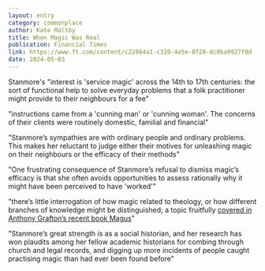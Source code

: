 ```yaml
---
layout: entry
category: commonplace
author: Kate Maltby
title: When Magic Was Real
publication: Financial Times
link: https://www.ft.com/content/c22864a1-c320-4e5e-8f28-dc8ba9927f0d
date: 2024-05-03
---
```


Stanmore's "interest is 'service magic' across the 14th to 17th centuries: the sort of functional help to solve everyday problems that a folk practitioner might provide to their neighbours for a fee"

"instructions came from a 'cunning man' or 'cunning woman'. The concerns of their clients were routinely domestic, familial and financial"

"Stanmore’s sympathies are with ordinary people and ordinary problems. This makes her reluctant to judge either their motives for unleashing magic on their neighbours or the efficacy of their methods"

"One frustrating consequence of Stanmore’s refusal to dismiss magic’s efficacy is that she often avoids opportunities to assess rationally why it might have been perceived to have 'worked'"

"there’s little interrogation of how magic related to theology, or how different branches of knowledge might be distinguished; a topic fruitfully [covered in Anthony Grafton’s recent book Magus](/2024/05/03/kate-maltby-how-magic-made-the-renaissance)"

"Stanmore’s great strength is as a social historian, and her research has won plaudits among her fellow academic historians for combing through church and legal records, and digging up more incidents of people caught practising magic than had ever been found before"
